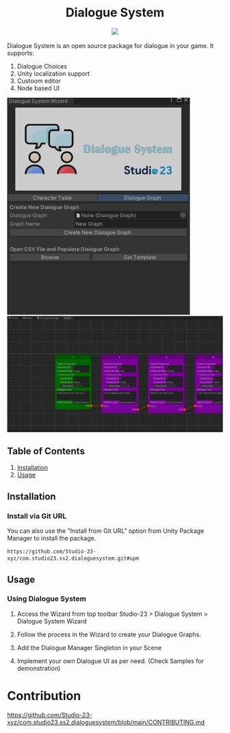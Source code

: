 <h1 align="center">Dialogue System</h1><p align="center">
<a href="https://openupm.com/packages/com.studio23.ss2.dialoguesystem/"><img src="https://img.shields.io/npm/v/com.studio23.ss2.dialoguesystem?label=openupm&amp;registry_uri=https://package.openupm.com" /></a>
</p>

Dialogue System is an open source package for dialogue in your game. It supports:
1. Dialogue Choices
2. Unity localization support
3. Custoom editor
4. Node based UI

![Dialogue Graph](Screenshots/2.png)
![View](Screenshots/3.png)

## Table of Contents

1. [Installation](#installation)
2. [Usage](#usage)


## Installation

### Install via Git URL

You can also use the "Install from Git URL" option from Unity Package Manager to install the package.
```
https://github.com/Studio-23-xyz/com.studio23.ss2.dialoguesystem.git#upm
```

## Usage

### Using Dialogue System

1. Access the Wizard from top toolbar Studio-23 > Dialogue System > Dialogue System Wizard

2. Follow the process in the Wizard to create your Dialogue Graphs.

3. Add the Dialogue Manager Singleton in your Scene

4. Implement your own Dialogue UI as per need. (Check Samples for demonstration)

# Contribution
https://github.com/Studio-23-xyz/com.studio23.ss2.dialoguesystem/blob/main/CONTRIBUTING.md


